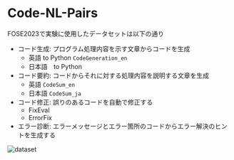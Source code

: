 # Code-NL-Pairs
FOSE2023で実験に使用したデータセットは以下の通り
- コード生成: プログラム処理内容を示す文章からコードを生成
  - 英語 to Python `CodeGeneration_en`
  - 日本語　to Python
- コード要約: コードからそれに対する処理内容を説明する文章を生成
  - 英語 `CodeSum_en`
  - 日本語 `CodeSum_ja`
- コード修正: 誤りのあるコードを自動で修正する
  - FixEval
  - ErrorFix
- エラー診断: エラーメッセージとエラー箇所のコードからエラー解決のヒントを生成する
  
![dataset](https://github.com/roy029/Code-NL-Pairs/blob/main/dataset_size.png)

